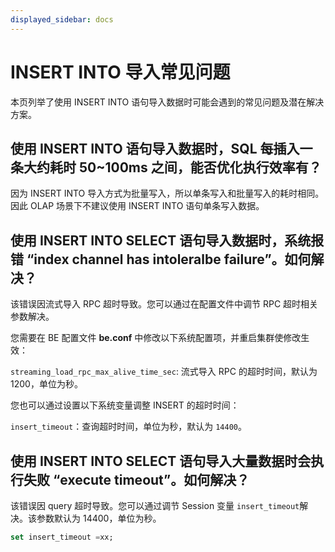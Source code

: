 ```yaml
---
displayed_sidebar: docs
---
```


# INSERT INTO 导入常见问题

本页列举了使用 INSERT INTO 语句导入数据时可能会遇到的常见问题及潜在解决方案。

## 使用 INSERT INTO 语句导入数据时，SQL 每插入一条大约耗时 50~100ms 之间，能否优化执行效率有？

因为 INSERT INTO 导入方式为批量写入，所以单条写入和批量写入的耗时相同。因此 OLAP 场景下不建议使用 INSERT INTO 语句单条写入数据。

## 使用 INSERT INTO SELECT 语句导入数据时，系统报错 “index channel has intoleralbe failure”。如何解决？

该错误因流式导入 RPC 超时导致。您可以通过在配置文件中调节 RPC 超时相关参数解决。

您需要在 BE 配置文件 **be.conf** 中修改以下系统配置项，并重启集群使修改生效：

`streaming_load_rpc_max_alive_time_sec`: 流式导入 RPC 的超时时间，默认为 1200，单位为秒。

您也可以通过设置以下系统变量调整 INSERT 的超时时间：

`insert_timeout`：查询超时时间，单位为秒，默认为 `14400`。

## 使用 INSERT INTO SELECT 语句导入大量数据时会执行失败 “execute timeout”。如何解决？

该错误因 query 超时导致。您可以通过调节 Session 变量 `insert_timeout`解决。该参数默认为 14400，单位为秒。

```sql
set insert_timeout =xx;
```
